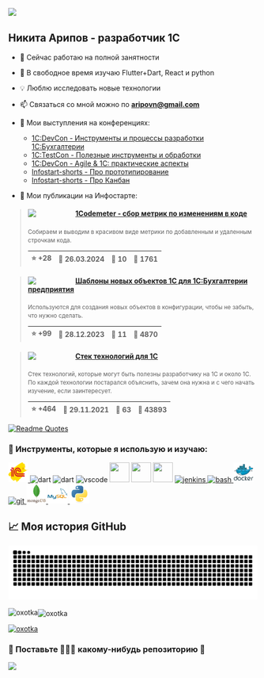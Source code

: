 ﻿<p><img src="https://capsule-render.vercel.app/api?type=waving&color=gradient&height=120&section=header"/></p>

<h2 align="left">Никита Арипов - разработчик 1С</h2>

- 🏢 Сейчас работаю на полной занятности

- 🌱 В свободное время изучаю Flutter+Dart, React и python

- 💡 Люблю исследовать новые технологии

- 📫 Связаться со мной можно по **aripovn@gmail.com**

- 📣 Мои выступления на конференциях:
  * [1С:DevCon - Инструменты и процессы разработки 1С:Бухгалтерии](https://youtu.be/GeLbvkZuCi0?si=TQND39-mfHEr1gfH)
  * [1С:TestCon - Полезные инструменты и обработки](https://youtu.be/SDeysQc0K9w?si=qp0t5xbTvB_VbBla)
  * [1С:DevCon - Agile & 1C: практические аспекты](https://youtu.be/Ux1oTD6Xmy4?si=uPzWIK80DkS2xzZt)
  * [Infostart-shorts - Про прототипирование](https://youtube.com/shorts/_km2yyuTS9M?si=Qd8QBu03S4lz3cgC)
  * [Infostart-shorts - Про Канбан](https://youtube.com/shorts/PH-b4ex0fCw?si=oDfywODiQom2TE8s)

- 📃 Мои публикации на Инфостарте:
<div id="infostart_posts">

> <img src="https://infostart.ru/upload/iblock/1ad/1adc447398bcca043ac26a614c284022.png?1f7ea663-6f94-4ba0-ba01-1db5272ed698" width="96" align="left"> 
> <h4 style="color: white;"><a href="https://infostart.ru/1c/tools/2071624/">1Codemeter - cбор метрик по изменениям в коде</a></h4>
> <small>Собираем и выводим в красивом виде метрики по добавленным и удаленным строчкам кода.</small>  
> <br clear="left">
>
> | :star: +28 |  :calendar: 26.03.2024 |  :speech_balloon: 10 |  :eyes: 1761 |
>  |-|-|-|-|  


> <img src="https://infostart.ru/upload/iblock/785/785b3dd1347d7c785315cddadea84afe.JPG?b8cf18ed-750e-4859-bcef-a3d2cc3c0cf2" width="96" align="left"> 
> <h4 style="color: white;"><a href="https://infostart.ru/1c/articles/2008914/">Шаблоны новых объектов 1С для 1С:Бухгалтерии предприятия</a></h4>
> <small>Используются для создания новых объектов в конфигурации, чтобы не забыть, что нужно сделать.</small>  
> <br clear="left">
>
> | :star: +99 |  :calendar: 28.12.2023 |  :speech_balloon: 11 |  :eyes: 4870 |
>  |-|-|-|-|  


> <img src="https://infostart.ru/upload/iblock/885/885dd42f1131047e3aa69e9527424424.png?1e24daf4-25c9-4876-a438-64dcec388a16" width="96" align="left"> 
> <h4 style="color: white;"><a href="https://infostart.ru/1c/articles/1558366/">Стек технологий для 1С</a></h4>
> <small>Стек технологий, которые могут быть полезны разработчику на 1С и около 1С. По каждой технологии постарался объяснить, зачем она нужна и с чего начать изучение, если заинтересует.</small>  
> <br clear="left">
>
> | :star: +464 |  :calendar: 29.11.2021 |  :speech_balloon: 63 |  :eyes: 43893 |
>  |-|-|-|-|  

</div>

[![Readme Quotes](https://quotes-github-readme.vercel.app/api?type=horizontal&theme=light)](https://github.com/piyushsuthar/github-readme-quotes)

<h3 align="left">🚀  Инструменты, которые я использую и изучаю:</h3>
<p align="left"> 
<a href="https://v8.1c.ru" target="_blank"> <img src="https://github.com/Oxotka/Oxotka/blob/main/src/logo1cm.png" alt="1C" width="40" height="40"/> </a>
<img src="https://cdn.jsdelivr.net/gh/devicons/devicon/icons/dart/dart-original.svg" alt="dart" width="40" height="40"/>
<img src="https://cdn.jsdelivr.net/gh/devicons/devicon/icons/flutter/flutter-original.svg" alt="dart" width="40" height="40"/>
<img src="https://cdn.jsdelivr.net/gh/devicons/devicon/icons/vscode/vscode-original.svg" alt="vscode" width="40" height="40"/>
<img src="https://cdn.jsdelivr.net/gh/devicons/devicon/icons/xcode/xcode-original.svg" width="40" height="40"/>
<img src="https://cdn.jsdelivr.net/gh/devicons/devicon/icons/gitlab/gitlab-original-wordmark.svg" width="40" height="40"/>
<img src="https://cdn.jsdelivr.net/gh/devicons/devicon/icons/github/github-original-wordmark.svg" width="40" height="40"/>
<a href="https://www.jenkins.io" target="_blank"> <img src="https://www.vectorlogo.zone/logos/jenkins/jenkins-icon.svg" alt="jenkins" width="40" height="40"/> </a> 
<a href="https://www.gnu.org/software/bash/" target="_blank"> <img src="https://www.vectorlogo.zone/logos/gnu_bash/gnu_bash-icon.svg" alt="bash" width="40" height="40"/> </a> 
<a href="https://www.docker.com/" target="_blank"> <img src="https://raw.githubusercontent.com/devicons/devicon/master/icons/docker/docker-original-wordmark.svg" alt="docker" width="40" height="40"/> </a> 
<a href="https://git-scm.com/" target="_blank"> <img src="https://www.vectorlogo.zone/logos/git-scm/git-scm-icon.svg" alt="git" width="40" height="40"/> </a> 
<a href="https://www.mongodb.com/" target="_blank"> <img src="https://raw.githubusercontent.com/devicons/devicon/master/icons/mongodb/mongodb-original-wordmark.svg" alt="mongodb" width="40" height="40"/> </a> 
<a href="https://www.mysql.com/" target="_blank"> <img src="https://raw.githubusercontent.com/devicons/devicon/master/icons/mysql/mysql-original-wordmark.svg" alt="mysql" width="40" height="40"/> </a> 
<a href="https://www.python.org" target="_blank"> <img src="https://raw.githubusercontent.com/devicons/devicon/master/icons/python/python-original.svg" alt="python" width="40" height="40"/> </a>
</p>

<h2> 📈 Моя история GitHub</h2>
<p><img src="https://github.com/Oxotka/Oxotka/blob/output/github-contribution-grid-snake.svg" alt="snake animation"/></p>

<p align="left"><img align="left" src="https://github-readme-stats.vercel.app/api/top-langs?username=oxotka&show_icons=true&locale=en&layout=compact" alt="oxotka" />
<img align="center" src="https://github-readme-stats.vercel.app/api?username=oxotka&show_icons=true&locale=en" alt="oxotka" /></p>
<p><a href="https://github.com/ryo-ma/github-profile-trophy"><img src="https://github-profile-trophy.vercel.app/?username=oxotka" alt="oxotka" /></a> </p>

<h3 align="left">🫶 Поставьте 🌟🌟🌟 какому-нибудь репозиторию 🫶</h3>

<p align="left">
  <img src="https://capsule-render.vercel.app/api?type=waving&color=gradient&height=120&section=footer"/>
</p>
